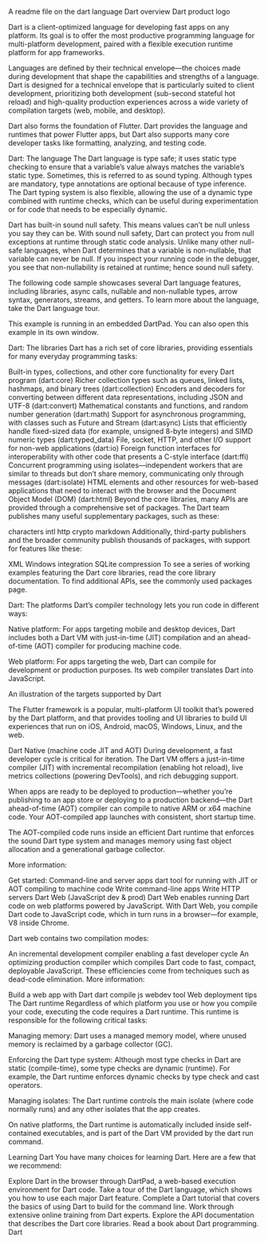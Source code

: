 A readme file on the dart language Dart overview
Dart product logo

Dart is a client-optimized language for developing fast apps on any platform. Its goal is to offer the most productive programming language for multi-platform development, paired with a flexible execution runtime platform for app frameworks.

Languages are defined by their technical envelope—the choices made during development that shape the capabilities and strengths of a language. Dart is designed for a technical envelope that is particularly suited to client development, prioritizing both development (sub-second stateful hot reload) and high-quality production experiences across a wide variety of compilation targets (web, mobile, and desktop).

Dart also forms the foundation of Flutter. Dart provides the language and runtimes that power Flutter apps, but Dart also supports many core developer tasks like formatting, analyzing, and testing code.

Dart: The language
The Dart language is type safe; it uses static type checking to ensure that a variable’s value always matches the variable’s static type. Sometimes, this is referred to as sound typing. Although types are mandatory, type annotations are optional because of type inference. The Dart typing system is also flexible, allowing the use of a dynamic type combined with runtime checks, which can be useful during experimentation or for code that needs to be especially dynamic.

Dart has built-in sound null safety. This means values can’t be null unless you say they can be. With sound null safety, Dart can protect you from null exceptions at runtime through static code analysis. Unlike many other null-safe languages, when Dart determines that a variable is non-nullable, that variable can never be null. If you inspect your running code in the debugger, you see that non-nullability is retained at runtime; hence sound null safety.

The following code sample showcases several Dart language features, including libraries, async calls, nullable and non-nullable types, arrow syntax, generators, streams, and getters. To learn more about the language, take the Dart language tour.


 This example is running in an embedded DartPad. You can also open this example in its own window.

Dart: The libraries
Dart has a rich set of core libraries, providing essentials for many everyday programming tasks:

Built-in types, collections, and other core functionality for every Dart program (dart:core)
Richer collection types such as queues, linked lists, hashmaps, and binary trees (dart:collection)
Encoders and decoders for converting between different data representations, including JSON and UTF-8 (dart:convert)
Mathematical constants and functions, and random number generation (dart:math)
Support for asynchronous programming, with classes such as Future and Stream (dart:async)
Lists that efficiently handle fixed-sized data (for example, unsigned 8-byte integers) and SIMD numeric types (dart:typed_data)
File, socket, HTTP, and other I/O support for non-web applications (dart:io)
Foreign function interfaces for interoperability with other code that presents a C-style interface (dart:ffi)
Concurrent programming using isolates—independent workers that are similar to threads but don’t share memory, communicating only through messages (dart:isolate)
HTML elements and other resources for web-based applications that need to interact with the browser and the Document Object Model (DOM) (dart:html)
Beyond the core libraries, many APIs are provided through a comprehensive set of packages. The Dart team publishes many useful supplementary packages, such as these:

characters
intl
http
crypto
markdown
Additionally, third-party publishers and the broader community publish thousands of packages, with support for features like these:

XML
Windows integration
SQLite
compression
To see a series of working examples featuring the Dart core libraries, read the core library documentation. To find additional APIs, see the commonly used packages page.

Dart: The platforms
Dart’s compiler technology lets you run code in different ways:

Native platform: For apps targeting mobile and desktop devices, Dart includes both a Dart VM with just-in-time (JIT) compilation and an ahead-of-time (AOT) compiler for producing machine code.

Web platform: For apps targeting the web, Dart can compile for development or production purposes. Its web compiler translates Dart into JavaScript.

An illustration of the targets supported by Dart

The Flutter framework is a popular, multi-platform UI toolkit that’s powered by the Dart platform, and that provides tooling and UI libraries to build UI experiences that run on iOS, Android, macOS, Windows, Linux, and the web.

Dart Native (machine code JIT and AOT)
During development, a fast developer cycle is critical for iteration. The Dart VM offers a just-in-time compiler (JIT) with incremental recompilation (enabling hot reload), live metrics collections (powering DevTools), and rich debugging support.

When apps are ready to be deployed to production—whether you’re publishing to an app store or deploying to a production backend—the Dart ahead-of-time (AOT) compiler can compile to native ARM or x64 machine code. Your AOT-compiled app launches with consistent, short startup time.

The AOT-compiled code runs inside an efficient Dart runtime that enforces the sound Dart type system and manages memory using fast object allocation and a generational garbage collector.

More information:

Get started: Command-line and server apps
dart tool for running with JIT or AOT compiling to machine code
Write command-line apps
Write HTTP servers
Dart Web (JavaScript dev & prod)
Dart Web enables running Dart code on web platforms powered by JavaScript. With Dart Web, you compile Dart code to JavaScript code, which in turn runs in a browser—for example, V8 inside Chrome.

Dart web contains two compilation modes:

An incremental development compiler enabling a fast developer cycle
An optimizing production compiler which compiles Dart code to fast, compact, deployable JavaScript. These efficiencies come from techniques such as dead-code elimination.
More information:

Build a web app with Dart
dart compile js
webdev tool
Web deployment tips
The Dart runtime
Regardless of which platform you use or how you compile your code, executing the code requires a Dart runtime. This runtime is responsible for the following critical tasks:

Managing memory: Dart uses a managed memory model, where unused memory is reclaimed by a garbage collector (GC).

Enforcing the Dart type system: Although most type checks in Dart are static (compile-time), some type checks are dynamic (runtime). For example, the Dart runtime enforces dynamic checks by type check and cast operators.

Managing isolates: The Dart runtime controls the main isolate (where code normally runs) and any other isolates that the app creates.

On native platforms, the Dart runtime is automatically included inside self-contained executables, and is part of the Dart VM provided by the dart run command.

Learning Dart
You have many choices for learning Dart. Here are a few that we recommend:

Explore Dart in the browser through DartPad, a web-based execution environment for Dart code.
Take a tour of the Dart language, which shows you how to use each major Dart feature.
Complete a Dart tutorial that covers the basics of using Dart to build for the command line.
Work through extensive online training from Dart experts.
Explore the API documentation that describes the Dart core libraries.
Read a book about Dart programming.
Dart

